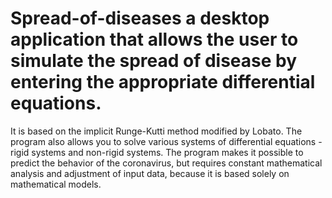 # Spread-of-diseases a desktop application that allows the user to simulate the spread of disease by entering the appropriate differential equations. 
It is based on the implicit Runge-Kutti method modified by Lobato. 
The program also allows you to solve various systems of differential equations - rigid systems and non-rigid systems. 
The program makes it possible to predict the behavior of the coronavirus, 
but requires constant mathematical analysis and adjustment of input data, because it is based solely on mathematical models.

